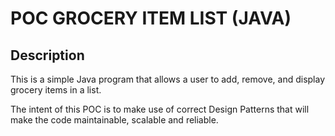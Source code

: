 # POC GROCERY ITEM LIST (JAVA)

## Description
This is a simple Java program that allows a user to add, remove, and display grocery items in a list.

The intent of this POC is to make use of correct Design Patterns that will make the code maintainable, scalable and reliable.